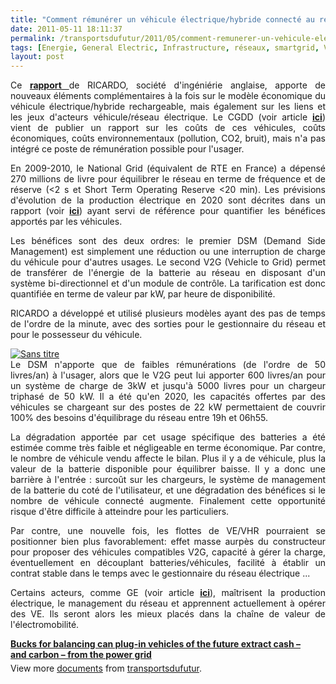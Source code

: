 ```yaml
---
title: "Comment rémunérer un véhicule électrique/hybride connecté au réseau ? VE et smartgrid"
date: 2011-05-11 18:11:37
permalink: /transportsdufutur/2011/05/comment-remunerer-un-vehicule-electriquehybride-connecte-au-reseau-ve-et-smartgrid.html
tags: [Energie, General Electric, Infrastructure, réseaux, smartgrid, VE]
layout: post
---
```


<p style="text-align: justify">Ce <strong><a href="http://www.ricardo.com/en-gb/News--Media/Press-releases/News-releases1/2011/Report-shows-how-future-electric-vehicles-can-make-money-from-the-power-grid/" target="_blank">rapport </a></strong>de RICARDO, société d'ingéniérie anglaise, apporte de nouveaux éléments complémentaires à la fois sur le modèle économique du véhicule électrique/hybride rechargeable, mais également sur les liens et les jeux d'acteurs véhicule/réseau électrique. Le CGDD (voir article <strong><a href="https://gabrielplassat.github.io/transportsdufutur/2011/05/etude-sur-les-couts-complets-des-vehicules-electriques-hybrides-rechargeables.html" target="_blank">ici</a></strong>) vient de publier un rapport sur les coûts de ces véhicules, coûts économiques, coûts environnementaux (pollution, CO2, bruit), mais n'a pas intégré ce poste de rémunération possible pour l'usager. </p>  <!--more-->   <p style="text-align: justify">En 2009-2010, le National Grid (équivalent de RTE en France) a dépensé 270 millions de livre pour équilibrer le réseau en terme de fréquence et de réserve (<2 s et Short Term Operating Reserve <20 min). Les prévisions d'évolution de la production électrique en 2020 sont décrites dans un rapport (voir <strong><a href="https://gabrielplassat.github.io/transportsdufutur/wp-content/uploads/sites/6/2011/05/ensg_transmission_pwg_full_report_final_issue_1.pdf" target="_blank">ici</a></strong>) ayant servi de référence pour quantifier les bénéfices apportés par les véhicules.</p> <p style="text-align: justify">Les bénéfices sont des deux ordres: le premier DSM (Demand Side Management) est simplement une réduction ou une interruption de charge du véhicule pour d'autres usages. Le second V2G (Vehicle to Grid) permet de transférer de l'énergie de la batterie au réseau en disposant d'un système bi-directionnel et d'un module de contrôle. La tarification est donc quantifiée en terme de valeur par kW, par heure de disponibilité.</p> <p style="text-align: justify">RICARDO a développé et utilisé plusieurs modèles ayant des pas de temps de l'ordre de la minute, avec des sorties pour le gestionnaire du réseau et pour le possesseur du véhicule.</p> <p style="text-align: justify"><a href="https://gabrielplassat.github.io/transportsdufutur/wp-content/uploads/sites/6/old/6a0120a66d2ad4970b014e885dfeec970d-800wi.jpg" rel="lightbox"><img alt="Sans titre" class="asset  asset-image at-xid-6a0120a66d2ad4970b014e885dfeec970d" src="/wp-content/uploads/sites/6/old/6a0120a66d2ad4970b014e885dfeec970d-500wi.jpg" style="margin-left: auto;margin-right: auto" title="Sans titre" /></a> <br />Le DSM n'apporte que de faibles rémunérations (de l'ordre de 50 livres/an) à l'usager, alors que le V2G peut lui apporter 600 livres/an pour un système de charge de 3kW et jusqu'à 5000 livres pour un chargeur triphasé de 50 kW. Il a été qu'en 2020, les capacités offertes par des véhicules se chargeant sur des postes de 22 kW permettaient de couvrir 100% des besoins d'équilibrage du réseau entre 19h et 06h55.</p> <p style="text-align: justify">La dégradation apportée par cet usage spécifique des batteries a été estimée comme très faible et négligeable en terme économique. Par contre, le nombre de véhicule vendu affecte le bilan. Plus il y a de véhicule, plus la valeur de la batterie disponible pour équilibrer baisse. Il y a donc une barrière à l'entrée : surcoût sur les chargeurs, le système de management de la batterie du coté de l'utilisateur, et une dégradation des bénéfices si le nombre de véhicule connecté augmente. Finalement cette opportunité risque d'être difficile à atteindre pour les particuliers.</p> <p style="text-align: justify">Par contre, une nouvelle fois, les flottes de VE/VHR pourraient se positionner bien plus favorablement: effet masse aurpès du constructeur pour proposer des véhicules compatibles V2G, capacité à gérer la charge, éventuellement en découplant batteries/véhicules, facilité à établir un contrat stable dans le temps avec le gestionnaire du réseau électrique ...</p> <p style="text-align: justify">Certains acteurs, comme GE (voir article <strong><a href="https://gabrielplassat.github.io/transportsdufutur/2010/11/general-electric-se-prepare-a-devenir-le-leader-mondial-en-matiere-de-mobilite-electrique.html" target="_blank">ici</a></strong>), maîtrisent la production électrique, le management du réseau et apprennent actuellement à opérer des VE. Ils seront alors les mieux placés dans la chaîne de valeur de l'électromobilité.</p> <div id="__ss_7924594" style="width: 477px"><strong style="margin: 12px 0 4px"><a href="http://www.slideshare.net/transportsdufutur/bucks-for-balancing-can-plugin-vehicles-of-the-future-extract-cash-and-carbon-from-the-power-grid" title="Bucks for balancing   can plug-in vehicles of the future extract cash – and carbon – from the power grid">Bucks for balancing can plug-in vehicles of the future extract cash – and carbon – from the power grid</a></strong>        <div style="padding: 5px 0 12px">View more <a href="http://www.slideshare.net/">documents</a> from <a href="http://www.slideshare.net/transportsdufutur">transportsdufutur</a>.</div> </div>
